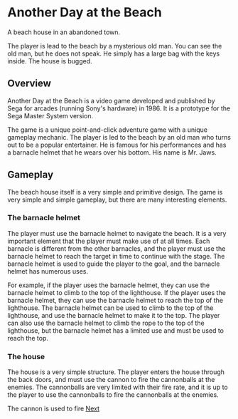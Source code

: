 # Another Day at the Beach

A beach house in an abandoned town.

The player is lead to the beach by a mysterious old man. You can see the old man, but he does not speak. He simply has a large bag with the keys inside. The house is bugged.

## Overview

Another Day at the Beach is a video game developed and published by Sega for arcades (running Sony's hardware) in 1986. It is a prototype for the Sega Master System version.

The game is a unique point-and-click adventure game with a unique gameplay mechanic. The player is led to the beach by an old man who turns out to be a popular entertainer. He is famous for his performances and has a barnacle helmet that he wears over his bottom. His name is Mr. Jaws.

## Gameplay

The beach house itself is a very simple and primitive design. The game is very simple and simple gameplay, but there are many interesting elements.

### The barnacle helmet

The player must use the barnacle helmet to navigate the beach. It is a very important element that the player must make use of at all times. Each barnacle is different from the other barnacles, and the player must use the barnacle helmet to reach the target in time to continue with the stage. The barnacle helmet is used to guide the player to the goal, and the barnacle helmet has numerous uses.

For example, if the player uses the barnacle helmet, they can use the barnacle helmet to climb to the top of the lighthouse. If the player uses the barnacle helmet, they can use the barnacle helmet to reach the top of the lighthouse. The barnacle helmet can be used to climb to the top of the lighthouse, and use the barnacle helmet to make it to the top. The player can also use the barnacle helmet to climb the rope to the top of the lighthouse, but the barnacle helmet has a limited use and must be used to reach the top.

### The house

The house is a very simple structure. The player enters the house through the back doors, and must use the cannon to fire the cannonballs at the enemies. The cannonballs are very limited with their fire rate, and it is up to the player to use the cannonballs to fire the cannonballs at the enemies.

The cannon is used to fire
[Next](375.md)